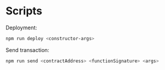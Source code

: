 # Scripts

Deployment:
```bash
npm run deploy <constructor-args>
```

Send transaction:
```bash
npm run send <contractAddress> <functionSignature> <args>
```
